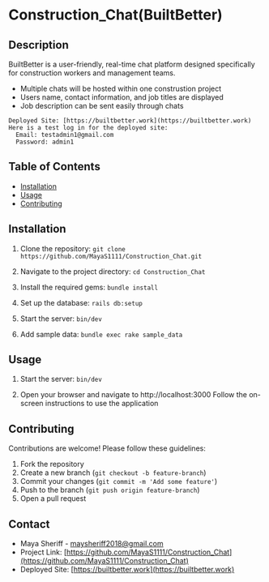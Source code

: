 # Construction_Chat(BuiltBetter)

## Description
BuiltBetter is a user-friendly, real-time chat platform designed specifically for construction workers and management teams.
- Multiple chats will be hosted within one construstion project
- Users name, contact information, and job titles are displayed
- Job description can be sent easily through chats

```
Deployed Site: [https://builtbetter.work](https://builtbetter.work)
Here is a test log in for the deployed site:
  Email: testadmin1@gmail.com 
  Password: admin1
```


## Table of Contents
- [Installation](#installation)
- [Usage](#usage)
- [Contributing](#contributing)


## Installation
1. Clone the repository:
`git clone https://github.com/MayaS1111/Construction_Chat.git`

2. Navigate to the project directory:
`cd Construction_Chat`

3. Install the required gems:
`bundle install`

4. Set up the database:
`rails db:setup`

5. Start the server:
`bin/dev`

6. Add sample data:
`bundle exec rake sample_data`


## Usage
1. Start the server:
`bin/dev`

2. Open your browser and navigate to http://localhost:3000
Follow the on-screen instructions to use the application


## Contributing
Contributions are welcome! Please follow these guidelines:

1. Fork the repository
2. Create a new branch (`git checkout -b feature-branch`)
3. Commit your changes (`git commit -m 'Add some feature'`)
4. Push to the branch (`git push origin feature-branch`)
5. Open a pull request


## Contact
- Maya Sheriff - [maysheriff2018@gmail.com](mailto:maysheriff2018@gmail.com)
- Project Link: [https://github.com/MayaS1111/Construction_Chat](https://github.com/MayaS1111/Construction_Chat)
- Deployed Site: [https://builtbetter.work](https://builtbetter.work)
